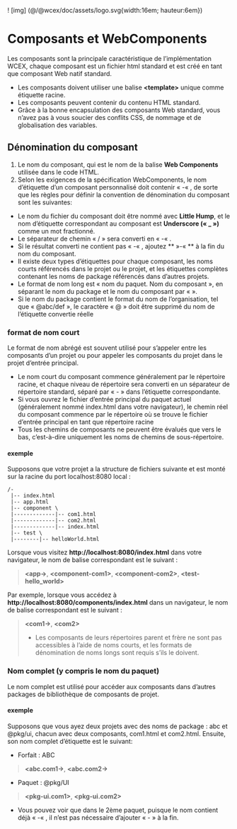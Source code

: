 <!--DESC: {icon:{name:"explore"},id:1} -->

! [img] (@/@wcex/doc/assets/logo.svg{width:16em; hauteur:6em})

# Composants et WebComponents

Les composants sont la principale caractéristique de l’implémentation WCEX, chaque composant est un fichier html standard et est créé en tant que composant Web natif standard.
- Les composants doivent utiliser une balise **\<template\>** unique comme étiquette racine.
- Les composants peuvent contenir du contenu HTML standard.
- Grâce à la bonne encapsulation des composants Web standard, vous n’avez pas à vous soucier des conflits CSS, de nommage et de globalisation des variables.

## Dénomination du composant
1. Le nom du composant, qui est le nom de la balise **Web Components** utilisée dans le code HTML.
2. Selon les exigences de la spécification WebComponents, le nom d’étiquette d’un composant personnalisé doit contenir « -« , de sorte que les règles pour définir la convention de dénomination du composant sont les suivantes:

- Le nom du fichier du composant doit être nommé avec **Little Hump**, et le nom d’étiquette correspondant au composant est **Underscore (« _ »)** comme un mot fractionné.
- Le séparateur de chemin « / » sera converti en « -« .
- Si le résultat converti ne contient pas « -« , ajoutez ** »-« ** à la fin du nom du composant.
- Il existe deux types d’étiquettes pour chaque composant, les noms courts référencés dans le projet ou le projet, et les étiquettes complètes contenant les noms de package référencés dans d’autres projets.
- Le format de nom long est « nom du paquet. Nom du composant », en séparant le nom du package et le nom du composant par « ».
- Si le nom du package contient le format du nom de l’organisation, tel que « @abc/def », le caractère « @ » doit être supprimé du nom de l’étiquette convertie réelle

### format de nom court
Le format de nom abrégé est souvent utilisé pour s’appeler entre les composants d’un projet ou pour appeler les composants du projet dans le projet d’entrée principal.
- Le nom court du composant commence généralement par le répertoire racine, et chaque niveau de répertoire sera converti en un séparateur de répertoire standard, séparé par « - » dans l’étiquette correspondante.
- Si vous ouvrez le fichier d’entrée principal du paquet actuel (généralement nommé index.html dans votre navigateur), le chemin réel du composant commence par le répertoire où se trouve le fichier d’entrée principal en tant que répertoire racine
- Tous les chemins de composants ne peuvent être évalués que vers le bas, c’est-à-dire uniquement les noms de chemins de sous-répertoire.

#### exemple
Supposons que votre projet a la structure de fichiers suivante et est monté sur la racine du port localhost:8080 local :
```text
/-
 |-- index.html
 |-- app.html
 |-- component \
 |-------------|-- com1.html
 |-------------|-- com2.html
 |-------------|-- index.html
 |-- test \
 |--------|-- helloWorld.html 
```

Lorsque vous visitez __http://localhost:8080/index.html__ dans votre navigateur, le nom de balise correspondant est le suivant :

> **\<app-\>**, **\<component-com1\>**, **\<component-com2\>**, **\<test-hello_world\>**

Par exemple, lorsque vous accédez à __http://localhost:8080/components/index.html__ dans un navigateur, le nom de balise correspondant est le suivant :

> **\<com1-\>**, **\<com2\>**
> - Les composants de leurs répertoires parent et frère ne sont pas accessibles à l’aide de noms courts, et les formats de dénomination de noms longs sont requis s’ils le doivent.

### Nom complet (y compris le nom du paquet)
Le nom complet est utilisé pour accéder aux composants dans d’autres packages de bibliothèque de composants de projet.

#### exemple
Supposons que vous ayez deux projets avec des noms de package : abc et @pkg/ui, chacun avec deux composants, com1.html et com2.html. Ensuite, son nom complet d’étiquette est le suivant:

- Forfait : ABC
> **\<abc.com1-\>**, **\<abc.com2-\>**

- Paquet : @pkg/UI
> **\<pkg-ui.com1\>**, **\<pkg-ui.com2\>**

- Vous pouvez voir que dans le 2ème paquet, puisque le nom contient déjà « -« , il n’est pas nécessaire d’ajouter « - » à la fin.


